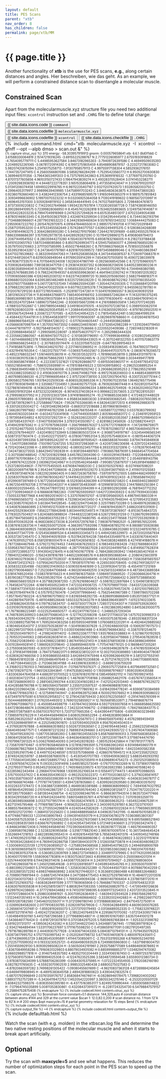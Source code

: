```yaml
---
layout: default
title: PES Scans
parent: "xtb"
nav_order: 8
has_children: false
permalink: page/xtb/MM
---
```


# {{ page.title }}

Another functionality of **xtb** is the use for PES scans, **e.g.**, along certain distances and angles.
Hier beschreiben, wie das geht.
As an example, we will perform a constrained distance scan to disentangle a molecular muscle.

## Constrained Scan
Apart from the molecularmuscle.xyz structure file you need two additional input files: `xcontrol` instruction set and `.CHRG` file to define total charge:
 <!-- Tab links -->
<div class="tab card">
  <button class="tablinks tab-id-1" onclick="openTabId(event, 'command', 'tab-id-1')" id="defaultOpen">{{ site.data.icons.code }} <code>command</code></button>
  <button class="tablinks tab-id-1" onclick="openTabId(event, 'struc', 'tab-id-1')">{{ site.data.icons.codefile }}  <code>molecularmuscle.xyz</code></button>
  <button class="tablinks tab-id-1" onclick="openTabId(event, 'xcontrol', 'tab-id-1')">{{ site.data.icons.codefile }}  <code>xcontrol</code></button>
  <button class="tablinks tab-id-1" onclick="openTabId(event, 'output', 'tab-id-1')">{{ site.data.icons.checkfile }} <code>.CHRG</code></button>
</div>
<!-- Tab content -->
<div id="command" class="tabcontent tab-id-1" style="text-align:justify">
{% include command.html cmd="xtb molecularmuscle.xyz -I xcontrol --gfnff --opt --alpb dmso > scan.out &" %}
<span markdown="span">
</span>
</div>

<div id="struc" class="tabcontent tab-id-1" style="font-size:10px">
{% capture struc_xyz %}
370
 energy: -58.303957919913 gnorm: 0.000579658641 xtb: 6.6.1 (8d0f1dd)
C            3.61588330064819        2.15147219316245       -3.69155225288767
N            2.77751226085977        2.67551930918829       -4.76540957797111
C            5.44985953627584        3.84673182965303       -3.79409726391586
C            4.46949509035393        3.20489252261065       -3.06781720914392
C            6.19972751805459        4.85488908879157       -3.22327217803083
C            5.98207420615094        5.25416175258713       -1.91307958579113
C            4.99755917138304        4.58529362176151       -1.14473572471415
C            4.25600566801086        3.58582166284299       -1.75295423560772
H            6.95052700630830        5.36994615111356       -3.79643653491303
O            6.73757695342863        6.31536991916532       -1.37769715310760
O            4.87017377605656        4.96103150727433        0.19647943839274
H            3.49328370528404        3.07414532382711       -1.20092983936192
H            4.94487222778351        3.16515358064816        2.41735581424047
H            3.51067910201107        5.01341206074458        1.69493229916765
H            6.96112235407167        0.93211207420573        1.93280582003750
C            4.29964053179917        2.99899639409985        1.54758991703243
C            3.84654836363875        4.31159473800283        0.92360792660480
H            3.43824412306754        2.43319685169579        1.91650949365379
H            9.18815757851843        2.30934996636902        5.19970070323232
H            9.03206925364058        9.71392419189632        0.16815672013997
H            6.46964531511300        3.50592848119102        0.34583446441945
O            6.74702756915805        2.72984804761873        2.87373009220832
C            7.14220027649666        1.99342357937814        1.73330265587728
O            7.58743808146050        8.39028694109575        0.72399828066950
H            8.45457423262818        9.15348255893605        3.12497567414087
H            5.61054228203235        6.79947049916969        0.24762257294826
H            6.65153548513017        2.67023349054088        4.87805146903345
C            6.35415003637939        2.43248743259934        0.51342954445416
C            8.73440362193794        2.71346880966601        4.28779031653223
C            8.34429369460634        9.55787651340232        1.00684444275083
C            7.29559067222792        2.26154762970975        4.09164784465500
H            2.98951757410708        4.17745720291849        0.25871315953200
O            4.97533455562649        2.15742840717557        0.63902494915315
C            9.12808634268089        9.42418144963275        2.30642865900280
C            5.94562791079080        7.26442761291689       -0.68524555257906
H            7.88633988686397        3.15709529778735        6.64289292821290
O           10.11941298961275        8.41908069794013        2.20671449541552
C            8.28035944273280        4.15540307976115        6.69387832166005
H            8.21827331188438        2.14101020651763        1.58703488085866
O            8.85076269934773        4.12945756560077        4.29948766850280
H            9.35797000210663        2.37111307585995        3.45502716468260
C            8.79709863766626        4.75185002556878        5.55395318043287
C            8.24736451797861        4.82918705099572        7.89734598899046
C            6.71244803863947        8.54713278539682       -0.38320945947063
H            7.84152583855626        4.34734456081537        8.77260971368378
H            9.61214481260471        8.63190506949044        4.91769035914299
H            7.65436707005810       10.40907238039978        1.04783671733570
H            6.70115640534008        1.92260047861749       -0.39256068542566
C            8.72721596610571        6.11390826450880        7.98138383471759
C            9.29361439307352        6.08066082136516        5.64052389380236
H            6.02803585944041        9.37061820867193       -0.14565535557349
C            9.24455170295790        6.73449483801185        6.86257478685395
O            9.79822401949357        6.65165599636061        4.46419402092742
H            7.19308512053922        1.17090655660386        4.12624652030132
H            9.62371420899720       10.36652015060560        2.56827948818371
H            8.69668013202064        6.63953851482489        8.92257259028229
C           10.39060887422162        7.93131160355420        4.60076077156889
H            5.06177287037049        7.45986255943381       -1.30544214200305
C           11.02666841201196        8.37988229238519        3.29424700225506
H            9.60719222815378        7.74288493913127        6.94559632781780
H            7.31200767291230        8.83772785104605       -1.25281877247261
H           11.50410193965557        9.36324090931259        3.38131653021736
H           11.80488437668173        7.66540049166102        3.00086657246284
H           11.14320190375245        7.86853699851801        5.39563190375584
H            5.59235462806016        3.56571116306410       -4.82334847909143
H            2.98335247072844        1.68967375842246       -2.93065156672096
H            4.21610886505814        1.34537017240285       -4.11881337552667
C            1.39079895044862        3.04918043110515       -4.50293707238756
C            0.39891000625114        1.99762608002019       -4.98626293541585
H            1.20884454930429        4.01636559295000       -4.97978029502510
H            1.28105675429448        3.20067227707085       -3.42515424954225
C            0.71815456542481        0.58236641995314       -4.45844327044791
H            0.37854458308117        1.99117019060097       -6.08296978768660
H           -0.61260461611543        2.28869661564529       -4.67785847280312
C           -0.51176344605447       -0.24445938626868       -4.05666087098704
H            1.35705574073552        0.66862346516061       -3.57326542982289
H            1.33102640719450        0.04447161197117       -5.19275848134057
C           -1.11890227536666        0.22205520409086       -2.72651483218309
H           -0.22599884845637       -1.29905695228097       -3.95975463171577
H           -1.26529863444326       -0.22056623860567       -4.85169473077523
C           -2.10138391796951       -0.77749993649958       -2.10280254528912
H           -1.60144866982378        1.19836565794403       -2.85150958433925
H           -0.30702481322155        0.40111570863779       -2.00966566254403
C           -2.30768335174474       -0.53220158753229       -0.64776539915463
H           -1.71418588753816       -1.79604346210792       -2.22174610396952
H           -3.05934183596545       -0.76478923779412       -2.63219416765354
C           -1.56231275577141       -1.03693754502567        0.35464417037075
N           -2.08087478206572       -0.48523768032347        1.51614691538019
H           -0.79035135325173       -1.78199658538119        0.28964313119751
N           -3.10303831015336        0.29836758662593        1.30011150062485
N           -3.23271764871588        0.30344994177819       -0.00366586741864
C           -4.22233872321621        1.12162928686717       -0.69155065965117
H           -4.02497765412132        1.16552185846180       -1.75861025939981
H           -4.17815188416523        2.13514399158902       -0.29625338895254
H           -5.21868394951488        0.72157016436008       -0.52598919292142
C            3.29068628595253        2.77862955216189       -6.05338823358532
O            2.41936306110776        3.24467149827109       -6.99727638206933
O            4.44685438891519        2.46176985086530       -6.27279996695464
C            2.97572061738100        3.33572937904763       -8.33072530775144
C            3.39058027596765        1.93784202509336       -8.80655282885336
H            3.79319070235156        1.96482165775496       -9.81778093619498
H            2.53596577204951        1.26440927577326       -8.79092659617448
H            4.15028120154754        1.52786161494018       -8.14363264284445
C            1.87086336096334        3.88904625704926       -9.24362024932758
H            1.55693191931284        4.87323232069026       -8.90140537403924
H            0.99966223573605        3.23718228105351       -9.21995983017952
H            2.21205123037394        3.97418186695274      -10.27418685336369
C            4.17248201448029        4.29605117890893       -8.32919182317494
H            4.95883436803030        3.91406593682545       -7.68082007650395
H            3.87387397829611        5.27258866770624       -7.95267103266085
H            4.58264028172513        4.41999829883078       -9.33012633500427
C           -1.62913482963459       -0.86831372518688        2.85119661809480
C           -2.56628079971682       -1.89191467821298        3.45468576615548
H           -1.60589772211952        0.03378383799092        3.46445163320344
H           -0.60342733041908       -1.24714493055801        2.80516648583172
C           -2.23461912959123       -2.19739584134852        4.92123137292729
H           -2.55263260220217       -2.80558520353567        2.84867531984503
H           -3.59708543317431       -1.51407159365194        3.37931241350957
C           -2.82818622456926       -3.52138821044121        5.41494291875562
H           -2.57707875963359       -1.35679988576327        5.53767727016809
H           -1.14726196759071       -2.21515246775055        5.05421110169434
C           -1.99125094975283       -4.71518702980737        4.96570646945079
H           -3.85237679446317       -3.62041802732849        5.03860805037204
H           -2.90887349197167       -3.52454496565341        6.50873137760474
C           -2.55453227125972       -6.07806779953134        5.35201575468304
H           -0.98115444067374       -4.62043973993356        5.38110895242297
H           -1.84943811595421       -4.68658838744460        3.87947445848908
N           -1.54011128809858       -7.10019073267255        5.15239372983681
H           -3.42097298230698       -6.32972024346523        4.73124206422098
H           -2.89519030902062       -6.08935234577156        6.39333133212816
C           -1.07828790548732       -7.34247383273555        3.86429457392839
H           -0.90813944897651       -7.19086578879091        5.94664547704564
C            0.30755861488542       -7.76720518251968        3.64578523934390
O           -1.80002914078483       -7.12208484052240        2.89977670190884
C            0.73723558382285       -8.01919155084448        2.34195909393787
C            2.05469189143796       -8.24997674222509        2.08396213424967
H            0.01295462456469       -7.99085725879707        1.54539184168861
C            1.25372805549631       -7.79711175455505        4.67408474682030
C            2.56301505376163       -8.02741661598201        4.38320069714788
N            2.95424471286606       -8.22654915029270        3.10284136171655
H            2.41190113125583       -8.41939731487436        1.08229226960405
H            0.96572636758760       -7.59709797521005        5.68944662499907
H            3.32583017606749       -8.00796780062457        5.14419422029917
C            4.39743919322433       -8.27856586114202        2.81299097397489
O            5.16772565456186       -8.55293654266399        4.01109859213820
C            4.84659402386937       -6.96725049763708        2.11714035040207
H            4.58697354830681       -9.12998181307833        2.14478865250384
C            4.68000202594455       -5.79534778917292        3.12616652094099
H            4.22818932902698       -6.76819437712252        1.22773099346631
O            6.16666087882263       -7.09718259359501        1.64217239435923
C            6.05779394303383       -7.50553378877968        4.44018920514051
C            5.33707696112107       -6.13181395665925        4.49879451880339
H            6.07469655650712       -5.34555098529185        4.73298343403450
O            4.37494357948344       -6.12709543123583        5.54230857016265
H            3.60364794128545       -5.68232947134630        3.32517885733289
O            5.06489762658625       -4.54087636660895        2.57491451270309
H            6.85935167720217       -7.44616194359071        3.68620081031909
C            6.64425529364309       -7.85622778842848        5.80344419254973
H            7.18397313876907       -8.81036754843725        5.77830257504921
H            5.82406850898924       -7.94483222381248        6.52672199231259
O            7.52867929939955       -6.85718475656812        6.25608563705239
C            7.21565274680795       -6.45922341778568        7.52117255392908
O            6.35541100635208       -6.96833690273036        8.20410572976768
C            7.98087979682531       -5.28918576522095        8.03876163283736
H            7.46825500712506       -4.36639577592096        7.76884087852110
H            8.98088735928086       -5.26644069369925        7.60853649415416
H            8.06341168688884       -5.33864386202680        9.12322481510785
C            4.60640773477319       -5.12545638881534        6.43469033345673
O            5.44942085329973       -4.26720020567934        6.30537267245470
C            3.76594140519359       -5.15378428764238        7.66454335489715
H            3.63301670640401       -4.14763910527105        8.05812818000479
H            4.24870426561832       -5.76403838248895        8.42741814188078
H            2.78772684467946       -5.57927279274453        7.44924067625923
C            6.19834933183428       -7.92276698804357        0.55958376073632
C            6.40569186262460       -4.28717093827028        2.60120244199756
C            6.81495677628314       -3.02917238953772        1.91439342216415
H            6.08745016717816       -2.76842880393942        1.14845365407458
H            7.78940122496020       -3.15624397816789        1.44652269068576
H            6.88093950868344       -2.20861425603919        2.62614632793636
C            7.54032677028337       -8.16485533346496       -0.04214064324563
H            7.55635815651557       -7.83497241237423       -1.07956240750200
H            7.78108151179740       -9.22650300708405       -0.01627491382517
H            8.30583323354188       -7.62089231409053        0.50905516461699
O            5.22091926473735       -8.45541977213169        0.08217900646657
O            7.25230847106848       -4.96026146492510        3.14256133249654
H            6.48738433689384        0.51814748520456       -7.03837818115623
H            4.94978616375659       -1.59849735869520       -7.22600666264716
H            5.85190382771826        0.79420953921104       -5.42142544869404
C            6.61795725666432        0.26975738885630       -5.98660566513529
H            4.35718829087293       -1.25762169804627       -5.59878222697684
C            5.13496138183211       -1.76458247122264       -6.16610455052349
H            7.47233241006725       -1.77670798977000       -7.64337226339368
H            7.58814773141530        0.64098329935824       -5.66307934200905
H            5.05820744572676       -2.83121007985321       -5.96311784974478
C            6.51579152760478       -1.24129779968440       -5.75625440967389
C            7.59817865702268       -1.95776457160224       -6.57681967079802
H            0.83165948292735       -4.82869108686849        0.85351138377121
H           -1.44286194759176       -5.48110488526648        1.65033276343279
H            8.58683964938971       -1.61123740233615       -6.28168626435156
H            0.11971625834707       -3.46137300777629        1.72851721034307
H            7.55597539263900       -3.03109076192830       -6.40095089603636
C            0.01985828370853       -4.09238639524890        0.84153631000775
H            1.76716086223481       -0.02252546650577       -0.45224171167334
C           -1.34865257293434       -4.74878395309923        0.84281710680453
H           -5.12774225108318       -5.64721770603726        1.67570230998313
O            6.76934009429279       -1.54853129418902       -4.36129617639061
H            1.40000753878346       -2.89335168317204       -2.55338892758796
H            1.76952604363256        0.85159550481998        1.07606893220291
H           -6.49246429885562       -4.18046543543717        2.51300750538397
H           -1.50419080307629       -5.27092486000128       -0.10692977617573
C            2.08229972071905        0.89677370286773        0.03551069861488
O            4.90857969843652       -0.33870781254670       -3.78125004979011
C           -4.21982409114012       -5.09052336777783        1.93578063338883
H           -5.52186700192925       -2.76155312441063        2.08545062608741
H           -3.48862242903960       -5.82915604719866        2.27954067828518
C           -5.70562120839410       -3.50429882238180        2.86744195021413
H            3.16803768108318        0.95438986349994        0.00102844928141
C            1.98692631319640       -2.55689594651019       -1.71754748776125
O            0.18698407205261       -3.27593083601593       -0.30513776184371
C            5.85493554647201       -1.04093496287679       -3.47478515590424
O           -2.37918341199398       -3.78473756823171        0.99583238132201
H           12.00270029389893        1.80490404778087       -0.62806267466056
O            3.90938685554833        3.64269431475946        4.42939826649219
H            3.58121371553141       -1.78684518102038       -2.91028486497649
O           -4.51386702308836       -4.25712147822376        3.04677088951655
C            1.46713844560225       -2.71206638041188       -0.44339616330953
C           -3.66961206759209       -4.31680122783103        0.74656682913235
H           -7.07667979376371       -2.29093757725814        6.40796499732561
C            3.21673182971276       -1.96512632843841       -1.91475358024650
O            1.19359987974807        1.95903590435588       -1.83306364764058
H            4.68829720700522        5.12267618310781        6.13854956921112
H            7.65795199214155       -2.60208347221754       -2.65522832734828
C            1.46760871708166        2.05688254621176       -0.65767472356054
H           -7.08725686909513       -2.28810652993744        4.03023041602853
H           -7.42125242513440       -0.96887674529272        8.43428588790788
H           12.98505843756597        3.23551120597537       -0.99496988187090
N            6.08422029604236       -1.36647918230468       -2.13731777865162
H           -3.61842094778241       -4.93908730384989       -0.15467791663783
C           -6.12758961140947       -2.80419639752368        4.15000219376652
H            3.99609309586022        6.67349797975081        6.57693529158321
C           12.27904258759430        2.80037622505807       -0.29147465761099
H            2.15044468990801        2.01762054493512        3.76901325855927
H           12.76056818533971        2.71948186876774        0.67996713966713
C           -6.45008544598719       -1.43784740230064        6.59271293007658
H            5.06668586625592        5.64721808648674        3.05962813264645
C            7.34232047496712       -2.01885066563135       -1.78421663843775
C            4.29651738756811        6.05670037937101        5.72071377665356
C           -6.64390441715806       -0.69390603239480        7.73985979376229
H            7.45494456949604        0.60805290652294       -2.49482838903664
H            6.15852963520507        4.87947802568012        4.16647832567973
C            2.99461569704182        4.45762989459459        4.37032698481991
H           -6.22525482901870       -3.53709340025929        4.95679240450403
H           -4.31769281767888       -3.46968663518852        0.50267313926561
C            2.22461954483483       -2.25662325814626        0.66404934677571
C            1.45861872212262        2.76898314294660        3.43124429305722
C            5.24574047069060       -0.78341195309210       -1.08770538585393
C            5.88019024556329        5.85876881909313        3.75981568385839
C            3.98064129361542       -1.54097247866334       -0.84636406083701
O            1.28112209778471        3.17198744474790        0.11079967261325
H            5.00627696540093        0.24134528318283       -1.38515293425864
H            7.16178131777875       -2.73587019710467       -0.97917805846569
N            3.12781821993591        5.71510863902450        4.93149845965179
H            7.03668678627684        5.35843488604188        1.14426905911561
O           -5.15942216938614       -1.84233400582358        4.53259531617546
C            8.44971024248597        0.15133757086698       -2.42860767994572
H            8.32472358212922        2.87492428259787       -2.88493387680076
C           -5.45305451707783       -1.10594590636022        5.68835492933192
H            7.77056041345390        4.49072689577142        2.46790292135910
H            8.63968904754273       -0.25012531380503       -3.43097656742234
N           11.09335230914916        3.64851852573049       -0.17671707833269
N           10.73718901798159        4.21279551778413        0.95345213006320
C            1.74051665209573        4.10733635923180        3.69661401598240
O            1.62285962343494       -2.29684701476968        1.93095352106534
H            0.10564172714473        1.40409703986055        2.51571000537422
C            8.40663554390323       -0.99225325022372       -1.41770020365321
C            5.37163285614157        6.74503587106007        4.89305650398399
H            9.42178939969244        2.16486512684760       -4.04063034678717
C            3.48116668740486       -1.71178774728551        0.43947287805860
C           -5.83992602929580        0.39048303515012        8.00226337374472
C            9.33638872089095        2.46489383381686       -2.98888368099602
C            7.69410874327952        5.48186454295560        2.01010462867297
C            0.32859595764040        2.42899208125877        2.75347767220220
H            8.19728577936801       -0.58139344268754       -0.42320098346795
H           -5.98663617943514        0.96357334717466        8.90342910580720
H            4.97641242044110        7.68013489357611        4.47974817978213
C            7.07019393259770        6.45365985066898        3.01337107195174
H           -0.78035824741615        2.70838059635213       -1.65492249675391
H            5.82713145795466       -0.71116978872644       -0.16562522543226
H            2.34009515297851        6.36273237101001        4.98855784080672
C           10.27135534296874        4.02405442582629       -1.25316610022634
H            0.77965965391035        4.49150212720190       -1.36841372025620
C            0.34604888956654        4.04963573421195       -0.46461501058539
C            9.47174867189033        1.23314038907843       -2.09439140593179
H            6.21306106780279        7.03608853801307        5.53405875253058
C           -4.64307334262255        0.03426276313661        5.94210439858632
N            9.69515686521840        4.94202858351369        0.63667671260892
C            0.82429547345106        5.07214812406601        3.27312603421476
C           -4.84663418672406        0.74992445846140        7.11239056400935
H            9.39280187773538       -1.46579044690357       -1.33695801162988
C            2.52383290955656       -2.53187778821040        2.99516110097514
C           10.36173484645424        3.55266947218153       -2.66228596295543
H           -0.40926154459758        5.78563482401376       -4.54093452748166
H            1.47492952513788       -0.25089262040752        3.94519836896096
C           -0.96487406228922        3.32251211151614       -0.76109342268403
H            6.78094126286758        7.38413844303179        2.51260056713878
H            4.04408348098221       -1.33006900225139        1.27010260859527
O           -1.27589294068568        2.36894540796225        0.24946958900769
H            9.36100965915670        1.53169913071900       -1.04514649434257
H            7.83318533602682        6.74833147051582        3.74029830153706
N           -0.53608522839769        3.38627273416803        2.33489117379965
C            9.07742020953830        5.90400170195119        1.55809067783816
H            0.18307536372663        4.85998380130243        0.25000664201314
H            1.02574440061918        6.11442963114016        3.44308770536514
H            3.24091075194927       -3.29552168936004        2.67140296558716
H            1.24501298541638       -3.91133269185977        4.04599340545765
H            2.30935007009741       -0.88039922134801        5.37412546379448
C            1.32583036252289       -0.75004445071301        4.90788679042259
C           -0.30328813572292        4.69837486608982        2.60676217448201
C            9.35368102860488        4.85188832648683       -0.70989079891944
O           -3.68872457414384        0.34713884775453        4.96327529796149
H           10.48461722013516        0.82213430137063       -2.17254938117394
C            1.76935549094336       -2.96901407906404        4.23786158172010
H            3.08072521693752       -1.60838284911599        3.17777809065908
O            0.78468677610337       -2.03197048323131        4.63630760935838
H            9.04525815136177        6.88082947083355        1.06956268829715
C           -1.47393490126636        5.62997924238600       -4.37772169434882
H            9.74133197398095        6.00691173254003        2.42072013523845
H           -1.91701728660474        5.25980308981921       -5.30070952636409
C           -1.66394312934528        2.91651566298702        1.51224401351493
H           10.24164799438906        4.41080469664602       -3.33392002442683
H           -4.21982266171073        1.59051287082580        7.34546313255017
H           11.37213961180140        3.17318868088343       -2.84710457275091
H           -2.02699284582600        2.01779108330785        2.02820975679926
C           -1.70093428849910        4.66090300076265       -3.26566147207481
O           -1.85928192655073        5.22173705179493       -2.03136689352335
O           -1.71582329748221        3.46973217814760       -3.49242725636207
C           -2.18522407649374        4.22958670170092       -1.07213430957749
H           -1.00498419301161        5.44127587296588        2.27719689654807
H           -2.98095101670851        3.63570441001278       -1.54366461776424
O           -0.81872913078761        0.37013842975205        5.15859692168384
H           -1.92533231398782        6.59192317313117       -4.13950624242082
H            8.52073448221340        5.34348817367445       -1.17882897191824
C           -2.93427464894144        1.53311706237697        5.17111675598250
C            0.41386591677091        0.08279120497265        5.79716786289786
H            2.44409307577928       -3.14306714043355        5.08408713794131
H           -2.70794350176253        1.92873617995752        4.17577550997542
H           -2.05202641798732        5.67740514610876        0.48009792435611
C           -2.87143969953729        3.88285453095891        1.41144730850611
C           -2.75531331955268        4.87669052340193        0.21225770599352
H            0.19333230525721       -0.45564980593529        6.72499805960800
C           -1.63719818004751        1.25514559929130        5.90939298508224
H           -3.56050042191961        2.29357588717089        5.64864690878692
H           -1.83670849958286        0.79160631329803        6.88079034931082
H            0.88599988853717        1.03482947470082        6.06602988577818
H           -2.91467548357592        4.48352700204449        2.33341065167450
O           -4.06972537872955        3.12756081075064        1.41818994025308
O           -4.12247623525396        3.58348729594548        3.65590012380734
O           -3.97838705634099        5.57888706280399       -0.00643015375985
H           -1.07222324554935        2.17820382160180        6.08278211765635
C           -4.55923070902510        2.99853325480438        2.68800275027583
O           -4.87820663597282        3.74998261305422       -1.09080455601699
C           -4.96210837363128        4.87269884245654       -0.64694119808945
H           -6.48915383645158        2.48942818800623        3.43904421832574
C           -5.68701792996849        2.03761359176757        2.85836847467461
H           -6.08286946178475        1.73968204002062        1.88937752757289
H           -5.34264119472753        1.14520542220997        3.38055342215146
C           -6.25320205501129        5.60842327598376       -0.80835560395180
H           -6.43775163853177        5.82495709990444       -1.85930588014822
H           -7.07964745035899        5.00811353830861       -0.43208437391072
H           -6.22817243254730        6.54798847579157       -0.25884752875408
{% endcapture %}
{% include codecell.html content=struc_xyz %}
</div>
<div id="xcontrol" class="tabcontent tab-id-1" style="font-size:10px">
{% capture struc_xyz %}
$constrain
force constant=0.1
distance: 144,329,auto # constrain distance between atoms #144 and
329 at the current value
$scan
1: 12.0,82.0,200 # scan distance no. 1 from 12˚A to 82˚A in # 200
steps
$opt
maxcycle=15 # partial geometry relaxation for 15 steps
$end
{% endcapture %}
{% include codecell.html content=struc_xyz %}
</div>
<div id="output" class="tabcontent tab-id-1" style="font-size:10px">
{% capture output_file %}
+4
{% endcapture %}
{% include codecell.html content=output_file %}
</div>
{% include defaulttab.html %}

Watch the scan (with e.g. molden) in the xtbscan.log file and determine the two native resting positions of the molecular muscle and when it starts to break apart artificially.


## Optional
Try the scan with **maxcycle=5** and see what happens.
This reduces the number of optimization steps for each point in the PES scan to speed up the scan.
